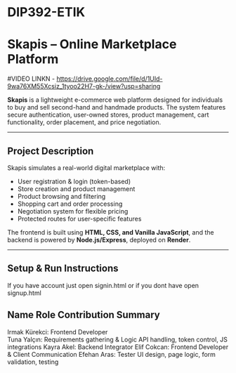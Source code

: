 # DIP392-ETIK
# Skapis – Online Marketplace Platform
#VIDEO LINKN - https://drive.google.com/file/d/1UId-9wa76XM55Xcsiz_1tyoo22H7-gk-/view?usp=sharing

**Skapis** is a lightweight e-commerce web platform designed for individuals to buy and sell second-hand and handmade products. The system features secure authentication, user-owned stores, product management, cart functionality, order placement, and price negotiation.

---

## Project Description

Skapis simulates a real-world digital marketplace with:
-  User registration & login (token-based)
-  Store creation and product management
-  Product browsing and filtering
-  Shopping cart and order processing
-  Negotiation system for flexible pricing
-  Protected routes for user-specific features

The frontend is built using **HTML, CSS, and Vanilla JavaScript**, and the backend is powered by **Node.js/Express**, deployed on **Render**.

---

##  Setup & Run Instructions
If you have account just open signin.html or if you dont have open signup.html 

## Name	Role	Contribution Summary
Irmak Kürekci:	Frontend Developer  
Tuna Yalçın:	 Requirements gathering & Logic	API handling, token control, JS integrations
Kayra Akel: Backend Integrator
Elif Cokcan: Frontend Developer & Client Communication
Efehan Aras: Tester	UI design, page logic, form validation, testing
